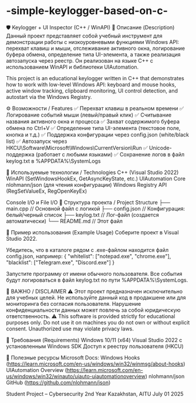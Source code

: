 # -simple-keylogger-based-on-c-

🛡️ Keylogger + UI Inspector (C++ / WinAPI)
📌 Описание (Description)
Данный проект представляет собой учебный инструмент для демонстрации работы с низкоуровневыми функциями Windows API: перехват клавиш и мыши, отслеживание активного окна, логирование буфера обмена, определение типа UI-элемента, а также реализация автозапуска через реестр. Он реализован на языке C++ с использованием WinAPI и библиотеки UIAutomation.

This project is an educational keylogger written in C++ that demonstrates how to work with low-level Windows API: keyboard and mouse hooks, active window tracking, clipboard monitoring, UI control detection, and autostart via the Windows Registry.

⚙️ Возможности / Features
✅ Перехват клавиш в реальном времени
✅ Логирование событий мыши (левый/правый клик)
✅ Считывание названия активного окна и процесса
✅ Захват содержимого буфера обмена по Ctrl+V
✅ Определение типа UI-элемента (текстовое поле, кнопка и т.д.)
✅ Поддержка конфигурации через config.json (white/black list)
✅ Автозапуск через HKCU\Software\Microsoft\Windows\CurrentVersion\Run
✅ Unicode-поддержка (работает с любыми языками)
✅ Сохранение логов в файл keylog.txt в %APPDATA%\SystemLogs

🔧 Используемые технологии / Technologies
C++ (Visual Studio 2022)
WinAPI (SetWindowsHookEx, GetAsyncKeyState, etc.)
UIAutomation Core
nlohmann/json (для чтения конфигурации)
Windows Registry API (RegSetValueEx, RegOpenKeyEx)

Console I/O и File I/O
📁 Структура проекта / Project Structure
├── main.cpp                // Основной файл с логикой
├── config.json             // Конфигурация: белый/черный список
├── keylog.txt              // Лог-файл (создается автоматически)
└── README.md               // Этот файл

🧪 Пример использования (Example Usage)
Соберите проект в Visual Studio 2022.


Убедитесь, что в каталоге рядом с .exe-файлом находится файл config.json, например:
{
  "whitelist": ["notepad.exe", "chrome.exe"],
  "blacklist": ["Telegram.exe", "Discord.exe"]
}

Запустите программу от имени обычного пользователя.
Все события будут логироваться в файл keylog.txt по пути %APPDATA%\SystemLogs.


🚨 ВАЖНО / DISCLAIMER
⚠️ Этот проект предназначен исключительно для учебных целей. Не используйте данный код в продакшене или для мониторинга без согласия пользователя. Нарушение конфиденциальности данных может повлечь за собой юридическую ответственность.
⚠️ This software is provided strictly for educational purposes only. Do not use it on machines you do not own or without explicit consent. Unauthorized use may violate privacy laws.

📌 Требования (Requirements)
Windows 10/11 (x64)
Visual Studio 2022 с установленным Windows SDK
Доступ к реестру пользователя (HKCU)

🧠 Полезные ресурсы
Microsoft Docs: Windows Hooks (https://learn.microsoft.com/en-us/windows/win32/winmsg/about-hooks)
UIAutomation Overview (https://learn.microsoft.com/en-us/windows/win32/winauto/uiauto-uiautomationoverview)
nlohmann/json GitHub (https://github.com/nlohmann/json)

Student Project – Cybersecurity 2nd Year
Kazakhstan, AITU
July 01 2025

